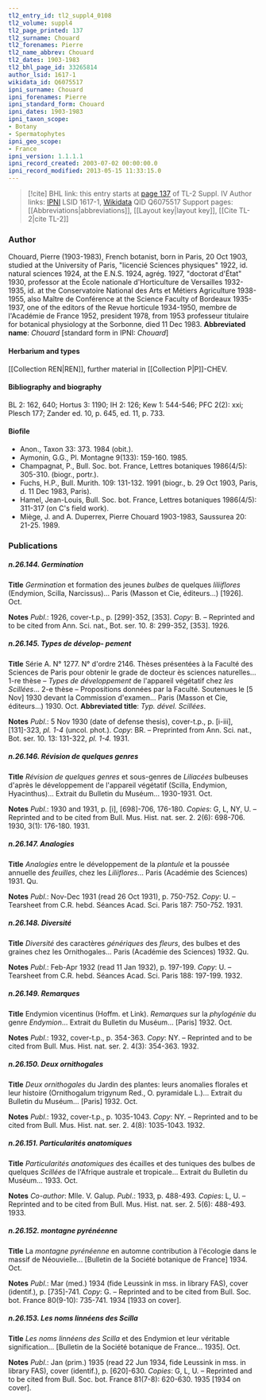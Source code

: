 ```yaml
---
tl2_entry_id: tl2_suppl4_0108
tl2_volume: suppl4
tl2_page_printed: 137
tl2_surname: Chouard
tl2_forenames: Pierre
tl2_name_abbrev: Chouard
tl2_dates: 1903-1983
tl2_bhl_page_id: 33265814
author_lsid: 1617-1
wikidata_id: Q6075517
ipni_surname: Chouard
ipni_forenames: Pierre
ipni_standard_form: Chouard
ipni_dates: 1903-1983
ipni_taxon_scope: 
- Botany
- Spermatophytes
ipni_geo_scope: 
- France
ipni_version: 1.1.1.1
ipni_record_created: 2003-07-02 00:00:00.0
ipni_record_modified: 2013-05-15 11:33:15.0
---
```


> [!cite] BHL link: this entry starts at [page 137](https://www.biodiversitylibrary.org/page/33265814) of TL-2 Suppl. IV
> Author links: [IPNI](https://www.ipni.org/a/1617-1) LSID 1617-1, [Wikidata](https://www.wikidata.org/wiki/Q6075517) QID Q6075517
> Support pages: [[Abbreviations|abbreviations]], [[Layout key|layout key]], [[Cite TL-2|cite TL-2]]

### Author

Chouard, Pierre (1903-1983), French botanist, born in Paris, 20 Oct 1903, studied at the University of Paris, "licencié Sciences physiques" 1922, id. natural sciences 1924, at the E.N.S. 1924, agrég. 1927, "doctorat d'État" 1930, professor at the École nationale d'Horticulture de Versailles 1932-1935, id. at the Conservatoire National des Arts et Métiers Agriculture 1938-1955, also Maître de Conférence at the Science Faculty of Bordeaux 1935-1937, one of the editors of the Revue horticule 1934-1950, membre de l'Académie de France 1952, president 1978, from 1953 professeur titulaire for botanical physiology at the Sorbonne, died 11 Dec 1983. 
**Abbreviated name**: *Chouard* \[standard form in IPNI: *Chouard*\]

#### Herbarium and types

[[Collection REN|REN]], further material in [[Collection P|P]]-CHEV.

#### Bibliography and biography

BL 2: 162, 640; Hortus 3: 1190; IH 2: 126; Kew 1: 544-546; PFC 2(2): xxi; Plesch 177; Zander ed. 10, p. 645, ed. 11, p. 733.

#### Biofile

- Anon., Taxon 33: 373. 1984 (obit.).
- Aymonin, G.G., Pl. Montagne 9(133): 159-160. 1985.
- Champagnat, P., Bull. Soc. bot. France, Lettres botaniques 1986(4/5): 305-310. (biogr., portr.).
- Fuchs, H.P., Bull. Murith. 109: 131-132. 1991 (biogr., b. 29 Oct 1903, Paris, d. 11 Dec 1983, Paris).
- Hamel, Jean-Louis, Bull. Soc. bot. France, Lettres botaniques 1986(4/5): 311-317 (on C's field work).
- Miège, J. and A. Duperrex, Pierre Chouard 1903-1983, Saussurea 20: 21-25. 1989.

### Publications

##### n.26.144. Germination

**Title**
*Germination* et formation des jeunes *bulbes* de quelques *liliiflores* (Endymion, Scilla, Narcissus)... Paris (Masson et Cie, éditeurs...) \[1926\]. Oct.

**Notes**
*Publ*.: 1926, cover-t.p., p. \[299\]-352, \[353\]. *Copy*: B. – Reprinted and to be cited from Ann. Sci. nat., Bot. ser. 10. 8: 299-352, \[353\]. 1926.

##### n.26.145. Types de dévelop- pement

**Title**
Série A. N° 1277. N° d'ordre 2146. Thèses présentées à la Faculté des Sciences de Paris pour obtenir le grade de docteur ès sciences naturelles... 1-re thèse – *Types de développement* de l'appareil végétatif chez *les Scillées*... 2-e thèse – Propositions données par la Faculté. Soutenues le \[5 Nov\] 1930 devant la Commission d'examen... Paris (Masson et Cie, éditeurs...) 1930. Oct.
**Abbreviated title**: *Typ. dével. Scillées*.

**Notes**
*Publ*.: 5 Nov 1930 (date of defense thesis), cover-t.p., p. \[i-iii\], \[131\]-323, *pl. 1-4* (uncol. phot.).
*Copy*: BR. – Preprinted from Ann. Sci. nat., Bot. ser. 10. 13: 131-322, *pl. 1-4.* 1931.

##### n.26.146. Révision de quelques genres

**Title**
*Révision de quelques genres* et sous-genres de *Liliacées* bulbeuses d'après le développement de l'appareil végétatif (Scilla, Endymion, Hyacinthus)... Extrait du Bulletin du Muséum... 1930-1931. Oct.

**Notes**
*Publ*.: 1930 and 1931, p. \[i\], \[698\]-706, 176-180. *Copies*: G, L, NY, U. – Reprinted and to be cited from Bull. Mus. Hist. nat. ser. 2. 2(6): 698-706. 1930, 3(1): 176-180. 1931.

##### n.26.147. Analogies

**Title**
*Analogies* entre le développement de la *plantule* et la poussée annuelle des *feuilles*, chez les *Liliiflores*... Paris (Académie des Sciences) 1931. Qu.

**Notes**
*Publ*.: Nov-Dec 1931 (read 26 Oct 1931), p. 750-752. *Copy*: U. – Tearsheet from C.R. hebd. Séances Acad. Sci. Paris 187: 750-752. 1931.

##### n.26.148. Diversité

**Title**
*Diversité* des caractères *génériques* des *fleurs*, des bulbes et des graines chez les Ornithogales... Paris (Académie des Sciences) 1932. Qu.

**Notes**
*Publ*.: Feb-Apr 1932 (read 11 Jan 1932), p. 197-199. *Copy*: U. – Tearsheet from C.R. hebd. Séances Acad. Sci. Paris 188: 197-199. 1932.

##### n.26.149. Remarques

**Title**
Endymion vicentinus (Hoffm. et Link). *Remarques* sur la *phylogénie* du genre *Endymion*... Extrait du Bulletin du Muséum... \[Paris\] 1932. Oct.

**Notes**
*Publ*.: 1932, cover-t.p., p. 354-363. *Copy*: NY. – Reprinted and to be cited from Bull. Mus. Hist. nat. ser. 2. 4(3): 354-363. 1932.

##### n.26.150. Deux ornithogales

**Title**
*Deux ornithogales* du Jardin des plantes: leurs anomalies florales et leur histoire (Ornithogalum trigynum Red., O. pyramidale L.)... Extrait du Bulletin du Muséum... \[Paris\] 1932. Oct.

**Notes**
*Publ*.: 1932, cover-t.p., p. 1035-1043. *Copy*: NY. – Reprinted and to be cited from Bull. Mus. Hist. nat. ser. 2. 4(8): 1035-1043. 1932.

##### n.26.151. Particularités anatomiques

**Title**
*Particularités anatomiques* des écailles et des tuniques des bulbes de quelques *Scillées* de l'Afrique australe et tropicale... Extrait du Bulletin du Muséum... 1933. Oct.

**Notes**
*Co-author*: Mlle. V. Galup.
*Publ*.: 1933, p. 488-493. *Copies*: L, U. – Reprinted and to be cited from Bull. Mus. Hist. nat. ser. 2. 5(6): 488-493. 1933.

##### n.26.152. montagne pyrénéenne

**Title**
La *montagne pyrénéenne* en automne contribution à l'écologie dans le massif de Néouvielle... \[Bulletin de la Société botanique de France\] 1934. Oct.

**Notes**
*Publ*.: Mar (med.) 1934 (fide Leussink in mss. in library FAS), cover (identif.), p. \[735\]-741.
*Copy*: G. – Reprinted and to be cited from Bull. Soc. bot. France 80(9-10): 735-741. 1934 \[1933 on cover\].

##### n.26.153. Les noms linnéens des Scilla

**Title**
*Les noms linnéens des Scilla* et des Endymion et leur véritable signification... \[Bulletin de la Société botanique de France... 1935\]. Oct.

**Notes**
*Publ*.: Jan (prim.) 1935 (read 22 Jun 1934, fide Leussink in mss. in library FAS), cover (identif.), p. \[620\]-630. *Copies*: G, L, U. – Reprinted and to be cited from Bull. Soc. bot. France 81(7-8): 620-630. 1935 \[1934 on cover\].

